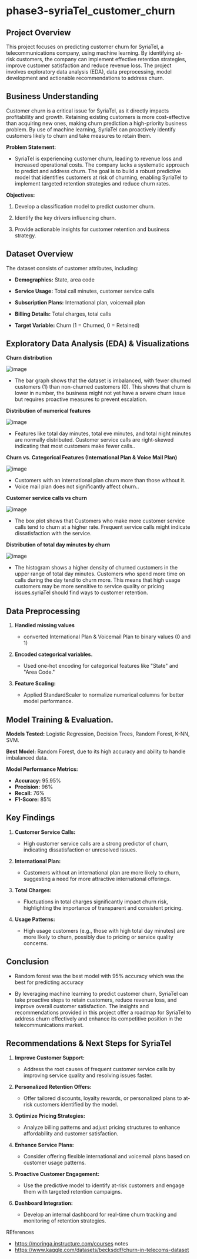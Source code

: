 # phase3-syriaTel_customer_churn
## Project Overview

This project focuses on predicting customer churn for SyriaTel, a telecommunications company, using machine learning. By identifying at-risk customers, the company can implement effective retention strategies, improve customer satisfaction and reduce revenue loss. The project involves exploratory data analysis (EDA), data preprocessing, model development and actionable recommendations to address churn.

## Business Understanding

Customer churn is a critical issue for SyriaTel, as it directly impacts profitability and growth. Retaining existing customers is more cost-effective than acquiring new ones, making churn prediction a high-priority business problem. By use of machine learning, SyriaTel can proactively identify customers likely to churn and take measures to retain them.

**Problem Statement:**

- SyriaTel is experiencing customer churn, leading to revenue loss and increased operational costs. The company lacks a systematic approach to predict and address churn. The goal is to build a robust predictive model that identifies customers at risk of churning, enabling SyriaTel to implement targeted retention strategies and reduce churn rates.

**Objectives:**

1. Develop a classification model to predict customer churn.

2. Identify the key drivers influencing churn.

3. Provide actionable insights for customer retention and business strategy.

## Dataset Overview

The dataset consists of customer attributes, including:

 - **Demographics:** State, area code

 - **Service Usage:** Total call minutes, customer service calls

 - **Subscription Plans:** International plan, voicemail plan

 - **Billing Details:** Total charges, total calls

 - **Target Variable:** Churn (1 = Churned, 0 = Retained)

## Exploratory Data Analysis (EDA) & Visualizations

**Churn distribution**

![image](https://github.com/user-attachments/assets/d8a78df8-922b-43c5-93b1-8edbebadcc5b)

- The bar graph shows that the dataset is imbalanced, with fewer churned customers (1) than non-churned customers (0). This shows that churn is lower in number, the business might not yet have a severe churn issue but requires proactive measures to prevent escalation.

**Distribution of numerical features**

![image](https://github.com/user-attachments/assets/e219b873-d515-4b2d-8bcd-f4d8d357290a)

- Features like total day minutes, total eve minutes, and total night minutes are normally distributed.
Customer service calls are right-skewed indicating that most customers make fewer calls..

**Churn vs. Categorical Features (International Plan & Voice Mail Plan)**

![image](https://github.com/user-attachments/assets/e418f012-c449-4351-9fee-097f15e0b7de)

- Customers with an international plan churn more than those without it.
- Voice mail plan does not significantly affect churn..

**Customer service calls vs churn**

![image](https://github.com/user-attachments/assets/7152e8e8-db25-4317-88b8-51857f445822)

- The box plot shows that Customers who make more customer service calls tend to churn at a higher rate. Frequent service calls might indicate dissatisfaction with the service.

**Distribution of total day minutes by churn**

![image](https://github.com/user-attachments/assets/7bb755ed-d716-4166-a52a-3ada65260c40)


- The histogram shows a higher density of churned customers in the upper range of total day minutes. Customers who spend more time on calls during the day tend to churn more. This means that high usage customers may be more sensitive to service quality or pricing issues.syriaTel should find ways to customer retention.

## Data Preprocessing

1. **Handled missing values**
   - converted International Plan & Voicemail Plan to binary values (0 and 1)

2. **Encoded categorical variables.**
   - Used one-hot encoding for categorical features like "State" and "Area Code."

3. **Feature Scaling:** 
   - Applied StandardScaler to normalize numerical columns for better model performance.

## Model Training & Evaluation.

**Models Tested:** Logistic Regression, Decision Trees, Random Forest, K-NN, SVM.

**Best Model:** Random Forest, due to its high accuracy and ability to handle imbalanced data.

**Model Performance Metrics:**
  - **Accuracy:** 95.95%
  - **Precision:** 96%
  - **Recall:** 76%
  - **F1-Score:** 85%

## Key Findings

1. **Customer Service Calls:**

   - High customer service calls are a strong predictor of churn, indicating dissatisfaction or unresolved issues.

2. **International Plan:**

   - Customers without an international plan are more likely to churn, suggesting a need for more attractive international offerings.

3. **Total Charges:**

   - Fluctuations in total charges significantly impact churn risk, highlighting the importance of transparent and consistent pricing.

4. **Usage Patterns:**

   - High usage customers (e.g., those with high total day minutes) are more likely to churn, possibly due to pricing or service quality concerns.
  
  ## Conclusion
- Random forest was the best model with 95% accuracy which was the best for predicting accuracy

- By leveraging machine learning to predict customer churn, SyriaTel can take proactive steps to retain customers, reduce revenue loss, and improve overall customer satisfaction. The insights and recommendations provided in this project offer a roadmap for SyriaTel to address churn effectively and enhance its competitive position in the telecommunications market.

## Recommendations & Next Steps for SyriaTel

1. **Improve Customer Support:**
   - Address the root causes of frequent customer service calls by improving service quality and resolving issues faster.

2. **Personalized Retention Offers:**
   - Offer tailored discounts, loyalty rewards, or personalized plans to at-risk customers identified by the model.

3. **Optimize Pricing Strategies:**
   - Analyze billing patterns and adjust pricing structures to enhance affordability and customer satisfaction.

4. **Enhance Service Plans:**
   - Consider offering flexible international and voicemail plans based on customer usage patterns.

5. **Proactive Customer Engagement:**
   - Use the predictive model to identify at-risk customers and engage them with targeted retention campaigns.

6. **Dashboard Integration:**
   - Develop an internal dashboard for real-time churn tracking and monitoring of retention strategies.


REferences
- https://moringa.instructure.com/courses notes
- https://www.kaggle.com/datasets/becksddf/churn-in-telecoms-dataset


